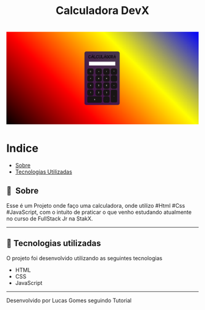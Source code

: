 # 

<h1 align="center"> Calculadora DevX</h1>

<h1>
    <img width="965px" src="/calculadora.png" alt="Imagem Calculadora.png">
    
</h1>

 
# Indice

- [Sobre](#-sobre)
- [Tecnologias Utilizadas](#-tecnologias-utilizadas)

## 🔖&nbsp; Sobre

Esse é um Projeto onde faço uma calculadora, onde utilizo #Html #Css #JavaScript, com o intuito de praticar o que venho estudando atualmente no curso de FullStack Jr na StakX.

---

## 🚀 Tecnologias utilizadas

O projeto foi desenvolvido utilizando as seguintes tecnologias

- HTML
- CSS
- JavaScript


---

Desenvolvido por Lucas Gomes seguindo Tutorial
